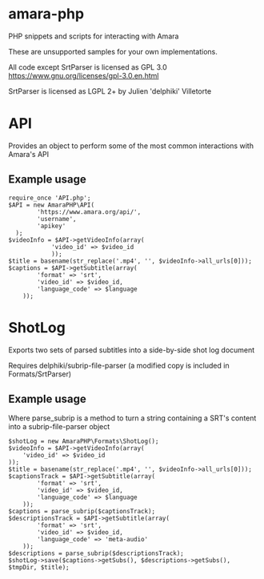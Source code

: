 amara-php
================

PHP snippets and scripts for interacting with Amara

These are unsupported samples for your own implementations.

All code except SrtParser is licensed as GPL 3.0
https://www.gnu.org/licenses/gpl-3.0.en.html

SrtParser is licensed as LGPL 2+ by Julien 'delphiki' Villetorte

# API

Provides an object to perform some of the most common interactions with Amara's API

## Example usage
```
require_once 'API.php';
$API = new AmaraPHP\API(
        'https://www.amara.org/api/',
        'username',
        'apikey'
  );
$videoInfo = $API->getVideoInfo(array(
            'video_id' => $video_id
            ));
$title = basename(str_replace('.mp4', '', $videoInfo->all_urls[0]));
$captions = $API->getSubtitle(array(
        'format' => 'srt',
        'video_id' => $video_id,
        'language_code' => $language
    ));
```

# ShotLog

Exports two sets of parsed subtitles into a side-by-side shot log document

Requires delphiki/subrip-file-parser (a modified copy is included in Formats/SrtParser)

## Example usage
Where parse_subrip is a method to turn a string containing a SRT's content into a subrip-file-parser object

```
$shotLog = new AmaraPHP\Formats\ShotLog();
$videoInfo = $API->getVideoInfo(array(
    'video_id' => $video_id
));
$title = basename(str_replace('.mp4', '', $videoInfo->all_urls[0]));
$captionsTrack = $API->getSubtitle(array(
        'format' => 'srt',
        'video_id' => $video_id,
        'language_code' => $language
    ));
$captions = parse_subrip($captionsTrack);
$descriptionsTrack = $API->getSubtitle(array(
        'format' => 'srt',
        'video_id' => $video_id,
        'language_code' => 'meta-audio'
    ));
$descriptions = parse_subrip($descriptionsTrack);
$shotLog->save($captions->getSubs(), $descriptions->getSubs(), $tmpDir, $title);
```
